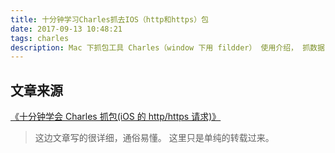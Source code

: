 ```yaml
---
title: 十分钟学习Charles抓去IOS（http和https）包
date: 2017-09-13 10:48:21
tags: charles
description: Mac 下抓包工具 Charles（window 下用 fildder） 使用介绍， 抓数据，定位问题必备知识。
---
```


## 文章来源

[《十分钟学会 Charles 抓包(iOS 的 http/https 请求)》](http://www.jianshu.com/p/5539599c7a25)

> 这边文章写的很详细，通俗易懂。 这里只是单纯的转载过来。
